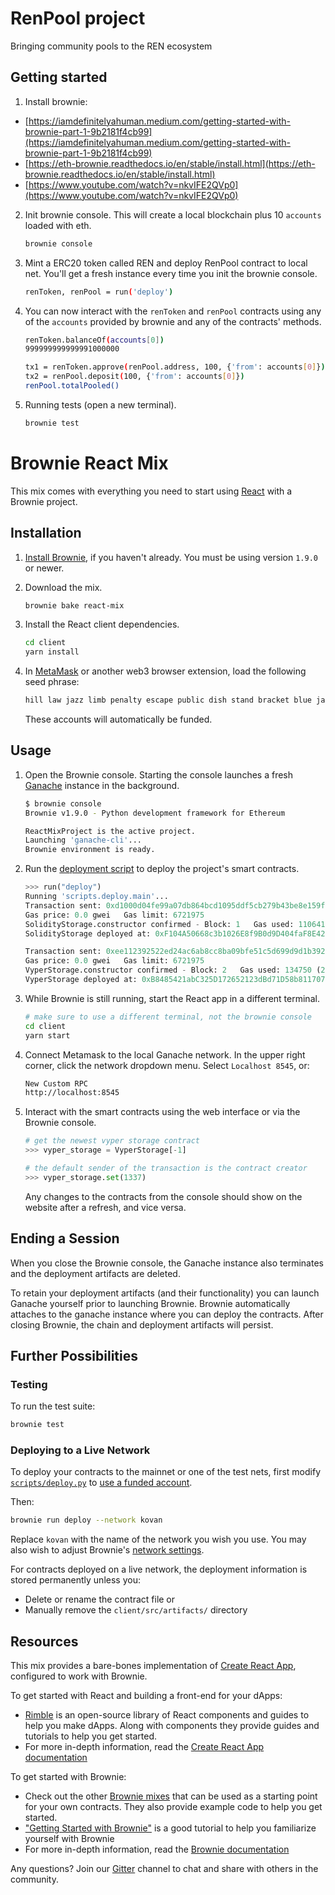 # RenPool project

Bringing community pools to the REN ecosystem

## Getting started
1. Install brownie:
- [https://iamdefinitelyahuman.medium.com/getting-started-with-brownie-part-1-9b2181f4cb99](https://iamdefinitelyahuman.medium.com/getting-started-with-brownie-part-1-9b2181f4cb99)
- [https://eth-brownie.readthedocs.io/en/stable/install.html](https://eth-brownie.readthedocs.io/en/stable/install.html)
- [https://www.youtube.com/watch?v=nkvIFE2QVp0](https://www.youtube.com/watch?v=nkvIFE2QVp0)

2. Init brownie console. This will create a local blockchain plus 10 `accounts` loaded with eth.

    ```bash
    brownie console
    ```

3. Mint a ERC20 token called REN and deploy RenPool contract to local net. You'll get a fresh instance every time you init the brownie console.

    ```bash
    renToken, renPool = run('deploy')
    ```

4. You can now interact with the `renToken` and `renPool` contracts using any of the `accounts` provided by brownie and any of the contracts' methods.

    ```bash
    renToken.balanceOf(accounts[0])
    999999999999991000000
    ```

    ```bash
    tx1 = renToken.approve(renPool.address, 100, {'from': accounts[0]})
    tx2 = renPool.deposit(100, {'from': accounts[0]})
    renPool.totalPooled()
    ```

5. Running tests (open a new terminal).

    ```bash
    brownie test
    ```

# Brownie React Mix

This mix comes with everything you need to start using [React](https://reactjs.org/) with a Brownie project.

## Installation

1. [Install Brownie](https://eth-brownie.readthedocs.io/en/stable/install.html), if you haven't already. You must be using version `1.9.0` or newer.

2. Download the mix.

    ```bash
    brownie bake react-mix
    ```

3. Install the React client dependencies.

    ```bash
    cd client
    yarn install
    ```

4. In [MetaMask](https://metamask.io/) or another web3 browser extension, load the following seed phrase:

    ```bash
    hill law jazz limb penalty escape public dish stand bracket blue jar
    ```

    These accounts will automatically be funded.

## Usage

1. Open the Brownie console. Starting the console launches a fresh [Ganache](https://www.trufflesuite.com/ganache) instance in the background.

    ```bash
    $ brownie console
    Brownie v1.9.0 - Python development framework for Ethereum

    ReactMixProject is the active project.
    Launching 'ganache-cli'...
    Brownie environment is ready.
    ```

2. Run the [deployment script](scripts/deploy.py) to deploy the project's smart contracts.

    ```python
    >>> run("deploy")
    Running 'scripts.deploy.main'...
    Transaction sent: 0xd1000d04fe99a07db864bcd1095ddf5cb279b43be8e159f94dbff9d4e4809c70
    Gas price: 0.0 gwei   Gas limit: 6721975
    SolidityStorage.constructor confirmed - Block: 1   Gas used: 110641 (1.65%)
    SolidityStorage deployed at: 0xF104A50668c3b1026E8f9B0d9D404faF8E42e642

    Transaction sent: 0xee112392522ed24ac6ab8cc8ba09bfe51c5d699d9d1b39294ba87e5d2a56212c
    Gas price: 0.0 gwei   Gas limit: 6721975
    VyperStorage.constructor confirmed - Block: 2   Gas used: 134750 (2.00%)
    VyperStorage deployed at: 0xB8485421abC325D172652123dBd71D58b8117070
    ```

3. While Brownie is still running, start the React app in a different terminal.

    ```bash
    # make sure to use a different terminal, not the brownie console
    cd client
    yarn start
    ```

4. Connect Metamask to the local Ganache network. In the upper right corner, click the network dropdown menu. Select `Localhost 8545`, or:

    ```bash
    New Custom RPC
    http://localhost:8545
    ```

5. Interact with the smart contracts using the web interface or via the Brownie console.

    ```python
    # get the newest vyper storage contract
    >>> vyper_storage = VyperStorage[-1]

    # the default sender of the transaction is the contract creator
    >>> vyper_storage.set(1337)
    ```

    Any changes to the contracts from the console should show on the website after a refresh, and vice versa.

## Ending a Session

When you close the Brownie console, the Ganache instance also terminates and the deployment artifacts are deleted.

To retain your deployment artifacts (and their functionality) you can launch Ganache yourself prior to launching Brownie. Brownie automatically attaches to the ganache instance where you can deploy the contracts. After closing Brownie, the chain and deployment artifacts will persist.

## Further Possibilities

### Testing

To run the test suite:

```bash
brownie test
```

### Deploying to a Live Network

To deploy your contracts to the mainnet or one of the test nets, first modify [`scripts/deploy.py`](`scripts/deploy.py`) to [use a funded account](https://eth-brownie.readthedocs.io/en/stable/account-management.html).

Then:

```bash
brownie run deploy --network kovan
```

Replace `kovan` with the name of the network you wish you use. You may also wish to adjust Brownie's [network settings](https://eth-brownie.readthedocs.io/en/stable/network-management.html).

For contracts deployed on a live network, the deployment information is stored permanently unless you:

* Delete or rename the contract file or
* Manually remove the `client/src/artifacts/` directory

## Resources

This mix provides a bare-bones implementation of [Create React App](https://create-react-app.dev/), configured to work with Brownie.

To get started with React and building a front-end for your dApps:

* [Rimble](https://rimble.consensys.design/) is an open-source library of React components and guides to help you make dApps. Along with components they provide guides and tutorials to help you get started.
* For more in-depth information, read the [Create React App documentation](https://create-react-app.dev/docs/getting-started)


To get started with Brownie:

* Check out the other [Brownie mixes](https://github.com/brownie-mix/) that can be used as a starting point for your own contracts. They also provide example code to help you get started.
* ["Getting Started with Brownie"](https://medium.com/@iamdefinitelyahuman/getting-started-with-brownie-part-1-9b2181f4cb99) is a good tutorial to help you familiarize yourself with Brownie
* For more in-depth information, read the [Brownie documentation](https://eth-brownie.readthedocs.io/en/stable/)


Any questions? Join our [Gitter](https://gitter.im/eth-brownie/community) channel to chat and share with others in the community.
